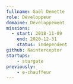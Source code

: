 ```yaml
---
fullname: Gaël Demette
role: Développeur
domaine: Développement
missions:
  - start: 2018-11-09
    end: 2020-12-31
    status: independent
github: Nainterceptor
startups:
    - stargate
previously:
    - e-chauffeur
---
```


